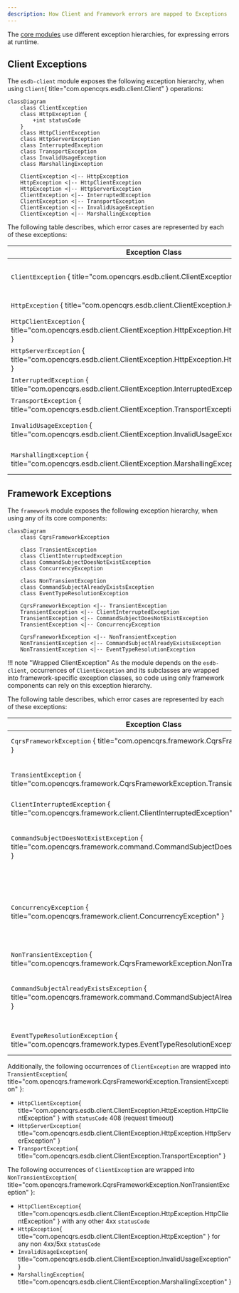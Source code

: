 ```yaml
---
description: How Client and Framework errors are mapped to Exceptions
---
```


The [core modules](../modules/index.md#core) use different exception hierarchies, for expressing errors at runtime.

## Client Exceptions

The `esdb-client` module exposes the following exception hierarchy, when using `Client`{ title="com.opencqrs.esdb.client.Client" }
operations:

```mermaid
classDiagram
    class ClientException
    class HttpException {
        +int statusCode
    }
    class HttpClientException
    class HttpServerException
    class InterruptedException
    class TransportException
    class InvalidUsageException
    class MarshallingException

    ClientException <|-- HttpException
    HttpException <|-- HttpClientException
    HttpException <|-- HttpServerException
    ClientException <|-- InterruptedException
    ClientException <|-- TransportException
    ClientException <|-- InvalidUsageException
    ClientException <|-- MarshallingException
```

The following table describes, which error cases are represented by each of these exceptions:

| Exception Class                                                                                                              | Cause/Description                                                                    |
|------------------------------------------------------------------------------------------------------------------------------|--------------------------------------------------------------------------------------|
| `ClientException` { title="com.opencqrs.esdb.client.ClientException" }                                       | base class for all client-related exceptions, extending `java.lang.RuntimeException` |
| `HttpException` { title="com.opencqrs.esdb.client.ClientException.HttpException" }                           | base class for HTTP status codes representing errors                                 |
| `HttpClientException` { title="com.opencqrs.esdb.client.ClientException.HttpException.HttpClientException" } | represents HTTP 4xx client errors                                                    |
| `HttpServerException` { title="com.opencqrs.esdb.client.ClientException.HttpException.HttpServerException" } | represents HTTP 5xx server errors                                                    |
| `InterruptedException` { title="com.opencqrs.esdb.client.ClientException.InterruptedException" }             | represents thread interruption                                                       |                                                      
| `TransportException` { title="com.opencqrs.esdb.client.ClientException.TransportException" }                 | represents network and connection errors                                             |
| `InvalidUsageException` { title="com.opencqrs.esdb.client.ClientException.InvalidUsageException" }           | represents invalid Client API usage, e.g. conflicting preconditions or options       |
| `MarshallingException` { title="com.opencqrs.esdb.client.ClientException.MarshallingException" }             | represents serialization/deserialization errors to/from JSON                         |

## Framework Exceptions

The `framework` module exposes the following exception hierarchy, when using any of its core components:

```mermaid
classDiagram
    class CqrsFrameworkException
    
    class TransientException
    class ClientInterruptedException
    class CommandSubjectDoesNotExistException
    class ConcurrencyException
    
    class NonTransientException
    class CommandSubjectAlreadyExistsException
    class EventTypeResolutionException 
    
    CqrsFrameworkException <|-- TransientException
    TransientException <|-- ClientInterruptedException
    TransientException <|-- CommandSubjectDoesNotExistException
    TransientException <|-- ConcurrencyException
    
    CqrsFrameworkException <|-- NonTransientException
    NonTransientException <|-- CommandSubjectAlreadyExistsException
    NonTransientException <|-- EventTypeResolutionException
```
!!! note "Wrapped ClientException"
    As the module depends on the `esdb-client`, occurrences of `ClientException` and its subclasses are wrapped into 
    framework-specific exception classes, so code using only framework components can rely on this exception hierarchy.

The following table describes, which error cases are represented by each of these exceptions:

| Exception Class                                                                                                               | Cause/Description                                                                                                        |
|-------------------------------------------------------------------------------------------------------------------------------|--------------------------------------------------------------------------------------------------------------------------|
| `CqrsFrameworkException` { title="com.opencqrs.framework.CqrsFrameworkException" }                                     | base class for all framework related exceptions                                                                          |
| `TransientException` { title="com.opencqrs.framework.CqrsFrameworkException.TransientException" }                      | represents potentially recoverable errors, worth retrying                                                                |
| `ClientInterruptedException` { title="com.opencqrs.framework.client.ClientInterruptedException" }                      | represents client thread interruption                                                                                    |
| `CommandSubjectDoesNotExistException` { title="com.opencqrs.framework.command.CommandSubjectDoesNotExistException" }   | represents a missing or not yet existing target subject for a command execution                                          |
| `ConcurrencyException` { title="com.opencqrs.framework.client.ConcurrencyException" }                                  | represents a concurrency error while publishing events from a command execution, typically due to violated preconditions |
| `NonTransientException` { title="com.opencqrs.framework.CqrsFrameworkException.NonTransientException" }                | represents non-recoverable errors                                                                                        |
| `CommandSubjectAlreadyExistsException` { title="com.opencqrs.framework.command.CommandSubjectAlreadyExistsException" } | represents a conflict, because a target subject for a command execution already exists                                   |
| `EventTypeResolutionException` { title="com.opencqrs.framework.types.EventTypeResolutionException" }                   | represents unresolvable event type errors                                                                                |

Additionally, the following occurrences of `ClientException` are wrapped into `TransientException`{ title="com.opencqrs.framework.CqrsFrameworkException.TransientException" }:

-  `HttpClientException`{ title="com.opencqrs.esdb.client.ClientException.HttpException.HttpClientException" } with `statusCode` 408 (request timeout)
-  `HttpServerException`{ title="com.opencqrs.esdb.client.ClientException.HttpException.HttpServerException" }
-  `TransportException`{ title="com.opencqrs.esdb.client.ClientException.TransportException" }

The following occurrences of `ClientException` are wrapped into `NonTransientException`{ title="com.opencqrs.framework.CqrsFrameworkException.NonTransientException" }:

-  `HttpClientException`{ title="com.opencqrs.esdb.client.ClientException.HttpException.HttpClientException" } with any other 4xx `statusCode`
-  `HttpException`{ title="com.opencqrs.esdb.client.ClientException.HttpException" } for any non 4xx/5xx `statusCode`
-  `InvalidUsageException`{ title="com.opencqrs.esdb.client.ClientException.InvalidUsageException" }
-  `MarshallingException`{ title="com.opencqrs.esdb.client.ClientException.MarshallingException" }
